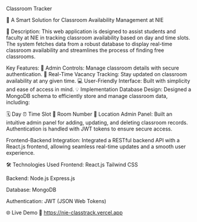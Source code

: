 Classroom Tracker 

🚀 A Smart Solution for Classroom Availability Management at NIE

📝 Description:
This web application is designed to assist students and faculty at NIE in tracking classroom availability based on day and time slots. The system fetches data from a robust database to display real-time classroom availability and streamlines the process of finding free classrooms.

Key Features:
🔑 Admin Controls: Manage classroom details with secure authentication.
🏫 Real-Time Vacancy Tracking: Stay updated on classroom availability at any given time.
💻 User-Friendly Interface: Built with simplicity and ease of access in mind.
💡 Implementation
Database Design:
Designed a MongoDB schema to efficiently store and manage classroom data, including:

🗓️ Day
⏰ Time Slot
🏢 Room Number
📍 Location
Admin Panel:
Built an intuitive admin panel for adding, updating, and deleting classroom records. Authentication is handled with JWT tokens to ensure secure access.

Frontend-Backend Integration:
Integrated a RESTful backend API with a React.js frontend, allowing seamless real-time updates and a smooth user experience.

🛠️ Technologies Used
Frontend:
React.js
Tailwind CSS

Backend:
Node.js
Express.js

Database:
MongoDB

Authentication:
JWT (JSON Web Tokens)

🌐 Live Demo
🔗 https://nie-classtrack.vercel.app
